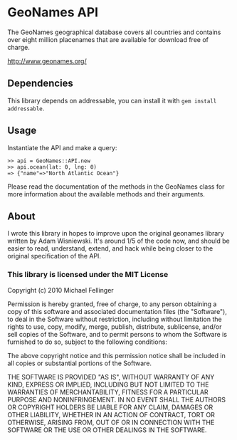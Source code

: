 # GeoNames API

The GeoNames geographical database covers all countries and contains over eight
million placenames that are available for download free of charge.

http://www.geonames.org/


## Dependencies

This library depends on addressable, you can install it with
`gem install addressable`.


## Usage

Instantiate the API and make a query:

    >> api = GeoNames::API.new
    >> api.ocean(lat: 0, lng: 0)
    => {"name"=>"North Atlantic Ocean"}

Please read the documentation of the methods in the GeoNames class for more
information about the available methods and their arguments.


## About

I wrote this library in hopes to improve upon the original geonames library
written by Adam Wisniewski.
It's around 1/5 of the code now, and should be easier to read, understand,
extend, and hack while being closer to the original specification of the API.


### This library is licensed under the MIT License

Copyright (c) 2010 Michael Fellinger

Permission is hereby granted, free of charge, to any person obtaining a copy
of this software and associated documentation files (the "Software"), to deal
in the Software without restriction, including without limitation the rights
to use, copy, modify, merge, publish, distribute, sublicense, and/or sell
copies of the Software, and to permit persons to whom the Software is
furnished to do so, subject to the following conditions:

The above copyright notice and this permission notice shall be included in
all copies or substantial portions of the Software.

THE SOFTWARE IS PROVIDED "AS IS", WITHOUT WARRANTY OF ANY KIND, EXPRESS OR
IMPLIED, INCLUDING BUT NOT LIMITED TO THE WARRANTIES OF MERCHANTABILITY,
FITNESS FOR A PARTICULAR PURPOSE AND NONINFRINGEMENT. IN NO EVENT SHALL THE
AUTHORS OR COPYRIGHT HOLDERS BE LIABLE FOR ANY CLAIM, DAMAGES OR OTHER
LIABILITY, WHETHER IN AN ACTION OF CONTRACT, TORT OR OTHERWISE, ARISING FROM,
OUT OF OR IN CONNECTION WITH THE SOFTWARE OR THE USE OR OTHER DEALINGS IN
THE SOFTWARE.
